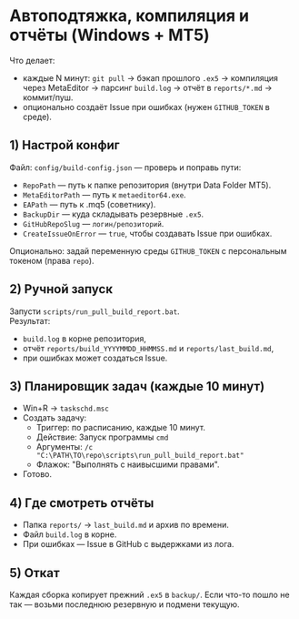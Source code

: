 # Автоподтяжка, компиляция и отчёты (Windows + MT5)

Что делает:
- каждые N минут: `git pull` → бэкап прошлого `.ex5` → компиляция через MetaEditor → парсинг `build.log` → отчёт в `reports/*.md` → коммит/пуш.
- опционально создаёт Issue при ошибках (нужен `GITHUB_TOKEN` в среде).

## 1) Настрой конфиг

Файл: `config/build-config.json` — проверь и поправь пути:
- `RepoPath` — путь к папке репозитория (внутри Data Folder MT5).
- `MetaEditorPath` — путь к `metaeditor64.exe`.
- `EAPath` — путь к .mq5 (советнику).
- `BackupDir` — куда складывать резервные `.ex5`.
- `GitHubRepoSlug` — `логин/репозиторий`.
- `CreateIssueOnError` — `true`, чтобы создавать Issue при ошибках.

Опционально: задай переменную среды `GITHUB_TOKEN` с персональным токеном (права `repo`).

## 2) Ручной запуск

Запусти `scripts/run_pull_build_report.bat`.  
Результат:
- `build.log` в корне репозитория,
- отчёт `reports/build_YYYYMMDD_HHMMSS.md` и `reports/last_build.md`,
- при ошибках может создаться Issue.

## 3) Планировщик задач (каждые 10 минут)

- Win+R → `taskschd.msc`
- Создать задачу:
  - Триггер: по расписанию, каждые 10 минут.
  - Действие: Запуск программы `cmd`
  - Аргументы: `/c "C:\PATH\TO\repo\scripts\run_pull_build_report.bat"`
  - Флажок: "Выполнять с наивысшими правами".
- Готово.

## 4) Где смотреть отчёты

- Папка `reports/` → `last_build.md` и архив по времени.
- Файл `build.log` в корне.
- При ошибках — Issue в GitHub с выдержками из лога.

## 5) Откат

Каждая сборка копирует прежний `.ex5` в `backup/`. Если что-то пошло не так — возьми последнюю резервную и подмени текущую.